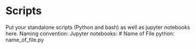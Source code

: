 # Scripts

Put your standalone scripts (Python and bash) as well as jupyter notebooks here.
Naming convention:
Jupyter notebooks: # Name of File
python: name_of_file.py